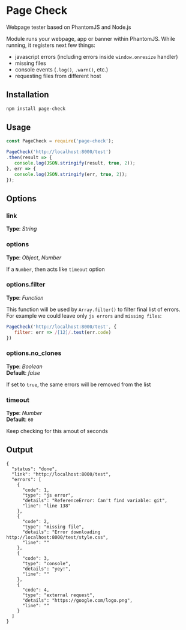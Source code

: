 # Page Check
Webpage tester based on PhantomJS and Node.js



Module runs your webpage, app or banner within PhantomJS. While running, it registers next few things:
- javascript errors (including errors inside `window.onresize` handler)
- missing files
- console events (`.log()`, `.warn()`, etc.)
- requesting files from different host


## Installation
```bash
npm install page-check
```



## Usage
```javascript
const PageCheck = require('page-check');

PageCheck('http://localhost:8000/test')
.then(result => {
   console.log(JSON.stringify(result, true, 2));
}, err => {
   console.log(JSON.stringify(err, true, 2));
});
```



## Options

### link 
__Type__: *String*<br>


### options 
__Type__: *Object*, *Number*<br>

If a `Number`, then acts like `timeout` option


### options.filter
__Type__: *Function*<br>

This function will be used by `Array.filter()` to filter final list of errors.<br>
For example we could leave only `js errors` and `missing files`:<br>

```javascript
PageCheck('http://localhost:8000/test', {
   filter: err => /[12]/.test(err.code)
})
```



### options.no_clones
__Type__: *Boolean*<br>
__Default__: *false*<br> 

If set to `true`, the same errors will be removed from the list


### timeout 
__Type__: *Number*<br>
__Default__: `60`<br>

Keep checking for this amout of seconds




## Output
```
{
  "status": "done",
  "link": "http://localhost:8000/test",
  "errors": [
    {
      "code": 1,
      "type": "js error",
      "details": "ReferenceError: Can't find variable: git",
      "line": "line 138"
    },
    {
      "code": 2,
      "type": "missing file",
      "details": "Error downloading http://localhost:8000/test/style.css",
      "line": ""
    },
    {
      "code": 3,
      "type": "console",
      "details": "yey!",
      "line": ""
    },
    {
      "code": 4,
      "type": "external request",
      "details": "https://google.com/logo.png",
      "line": ""
    }
  ]
}
```






